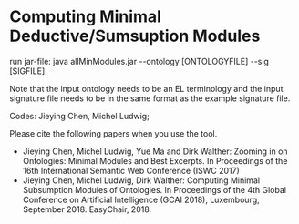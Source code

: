 # Computing Minimal Deductive/Sumsuption Modules

run jar-file: java allMinModules.jar --ontology [ONTOLOGYFILE] --sig [SIGFILE] 



Note that the input ontology needs to be an EL terminology and the input signature file needs to be in the same format as the example signature file.

Codes: Jieying Chen, Michel Ludwig;



Please cite the following papers when you use the tool.
- Jieying Chen, Michel Ludwig, Yue Ma and Dirk Walther: Zooming in on Ontologies: Minimal Modules and Best Excerpts. In Proceedings of the 16th International Semantic Web Conference (ISWC 2017)
- Jieying Chen, Michel Ludwig, Dirk Walther: Computing Minimal Subsumption Modules of Ontologies. In Proceedings of the 4th Global Conference on Artificial Intelligence (GCAI 2018), Luxembourg, September 2018. EasyChair, 2018.
